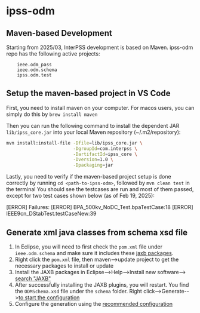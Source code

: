 ipss-odm
========

## Maven-based Development

Starting from 2025/03, InterPSS development is based on Maven. ipss-odm repo has the following active projects:

```
    ieee.odm_pass
    ieee.odm.schema
    ipss.odm.test
```

## Setup the maven-based project in VS Code
First, you need to install maven on your computer. For macos users, you can simply do this by `brew install maven` 

Then you can run the following command to install the dependent JAR `lib/ipss_core.jar`  into your local Maven repository (~/.m2/repository):

```sh
mvn install:install-file -Dfile=lib/ipss_core.jar \
                         -DgroupId=com.interpss \
                         -DartifactId=ipss_core \
                         -Dversion=1.0 \
                         -Dpackaging=jar

```
Lastly, you need to verify if the maven-based project setup is done correctly by running `cd <path-to-ipss-odm>`, followed by `mvn clean test` in the terminal
You should see the testcases are run and most of them passed, except for two test cases shown below (as of Feb 19, 2025):

[ERROR] Failures: 
[ERROR]   BPA_500kv_NoDC_Test.bpaTestCase:18
[ERROR]   IEEE9cn_DStabTest.testCaseNew:39


## Generate xml java classes from schema xsd file
1. In Eclipse, you will need to first check the `pom.xml` file under `ieee.odm.schema` and make sure it includes these [jaxb packages](/ieee.odm.schema/fig/1_pom.png).
2. Right click the `pom.xml` file, then maven-->update project to get the necessary packages to install or update
2. Install the JAXB packages in Eclipse-->Help-->Install new software--> [search "JAXB"](/ieee.odm.schema/fig/2_JAXB%20%20packages.png)
3. After successfully installing the JAXB plugins, you will restart. You find the `ODMSchema.xsd` file under the  `schema` folder. Right click-->Generate-->[to start the configuration](/ieee.odm.schema/fig/3_Generate.png) 
4. Configure the generation using the [recommended configuration](/ieee.odm.schema/fig/4_configuration.png) 




